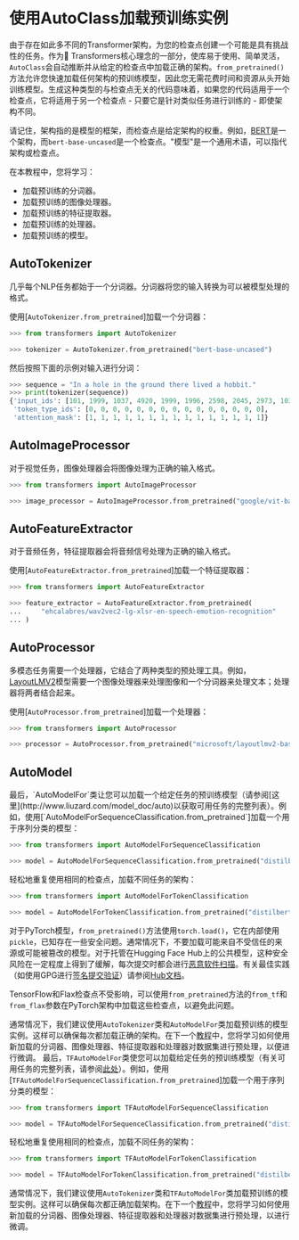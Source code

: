<!--Copyright 2022 The HuggingFace Team. All rights reserved.

Licensed under the Apache License, Version 2.0 (the "License"); you may not use this file except in compliance with
the License. You may obtain a copy of the License at

http://www.apache.org/licenses/LICENSE-2.0

Unless required by applicable law or agreed to in writing, software distributed under the License is distributed on
an "AS IS" BASIS, WITHOUT WARRANTIES OR CONDITIONS OF ANY KIND, either express or implied. See the License for the
specific language governing permissions and limitations under the License.

⚠️ Note that this file is in Markdown but contain specific syntax for our doc-builder (similar to MDX) that may not be
rendered properly in your Markdown viewer.

-->

# 使用AutoClass加载预训练实例

由于存在如此多不同的Transformer架构，为您的检查点创建一个可能是具有挑战性的任务。作为🤗 Transformers核心理念的一部分，使库易于使用、简单灵活，`AutoClass`会自动推断并从给定的检查点中加载正确的架构。`from_pretrained()`方法允许您快速加载任何架构的预训练模型，因此您无需花费时间和资源从头开始训练模型。生成这种类型的与检查点无关的代码意味着，如果您的代码适用于一个检查点，它将适用于另一个检查点 - 只要它是针对类似任务进行训练的 - 即使架构不同。

<Tip>

请记住，架构指的是模型的框架，而检查点是给定架构的权重。例如，[BERT](https://huggingface.co/bert-base-uncased)是一个架构，而`bert-base-uncased`是一个检查点。"模型"是一个通用术语，可以指代架构或检查点。

</Tip>

在本教程中，您将学习：

- 加载预训练的分词器。
- 加载预训练的图像处理器。
- 加载预训练的特征提取器。
- 加载预训练的处理器。
- 加载预训练的模型。

## AutoTokenizer

几乎每个NLP任务都始于一个分词器。分词器将您的输入转换为可以被模型处理的格式。

使用[`AutoTokenizer.from_pretrained`]加载一个分词器：

```py
>>> from transformers import AutoTokenizer

>>> tokenizer = AutoTokenizer.from_pretrained("bert-base-uncased")
```

然后按照下面的示例对输入进行分词：

```py
>>> sequence = "In a hole in the ground there lived a hobbit."
>>> print(tokenizer(sequence))
{'input_ids': [101, 1999, 1037, 4920, 1999, 1996, 2598, 2045, 2973, 1037, 7570, 10322, 4183, 1012, 102], 
 'token_type_ids': [0, 0, 0, 0, 0, 0, 0, 0, 0, 0, 0, 0, 0, 0, 0], 
 'attention_mask': [1, 1, 1, 1, 1, 1, 1, 1, 1, 1, 1, 1, 1, 1, 1]}
```

## AutoImageProcessor

对于视觉任务，图像处理器会将图像处理为正确的输入格式。

```py
>>> from transformers import AutoImageProcessor

>>> image_processor = AutoImageProcessor.from_pretrained("google/vit-base-patch16-224")
```

## AutoFeatureExtractor

对于音频任务，特征提取器会将音频信号处理为正确的输入格式。

使用[`AutoFeatureExtractor.from_pretrained`]加载一个特征提取器：

```py
>>> from transformers import AutoFeatureExtractor

>>> feature_extractor = AutoFeatureExtractor.from_pretrained(
...     "ehcalabres/wav2vec2-lg-xlsr-en-speech-emotion-recognition"
... )
```

## AutoProcessor

多模态任务需要一个处理器，它结合了两种类型的预处理工具。例如，[LayoutLMV2](model_doc/layoutlmv2)模型需要一个图像处理器来处理图像和一个分词器来处理文本；处理器将两者结合起来。

使用[`AutoProcessor.from_pretrained`]加载一个处理器：

```py
>>> from transformers import AutoProcessor

>>> processor = AutoProcessor.from_pretrained("microsoft/layoutlmv2-base-uncased")
```

## AutoModel

<frameworkcontent>
<pt>
最后，`AutoModelFor`类让您可以加载一个给定任务的预训练模型（请参阅[这里](http://www.liuzard.com/model_doc/auto)以获取可用任务的完整列表）。例如，使用[`AutoModelForSequenceClassification.from_pretrained`]加载一个用于序列分类的模型：

```py
>>> from transformers import AutoModelForSequenceClassification

>>> model = AutoModelForSequenceClassification.from_pretrained("distilbert-base-uncased")
```

轻松地重复使用相同的检查点，加载不同任务的架构：

```py
>>> from transformers import AutoModelForTokenClassification

>>> model = AutoModelForTokenClassification.from_pretrained("distilbert-base-uncased")
```

<Tip warning={true}>

对于PyTorch模型，`from_pretrained()`方法使用`torch.load()`，它在内部使用`pickle`，已知存在一些安全问题。通常情况下，不要加载可能来自不受信任的来源或可能被篡改的模型。对于托管在Hugging Face Hub上的公共模型，这种安全风险在一定程度上得到了缓解，每次提交时都会进行[恶意软件扫描](https://huggingface.co/docs/hub/security-malware)。有关最佳实践（如使用GPG进行[签名提交验证](https://huggingface.co/docs/hub/security-gpg#signing-commits-with-gpg)）请参阅[Hub文档](https://huggingface.co/docs/hub/security)。

TensorFlow和Flax检查点不受影响，可以使用`from_pretrained`方法的`from_tf`和`from_flax`参数在PyTorch架构中加载这些检查点，以避免此问题。

</Tip>

通常情况下，我们建议使用`AutoTokenizer`类和`AutoModelFor`类加载预训练的模型实例。这样可以确保每次都加载正确的架构。在下一个[教程](http://www.liuzard.com/preprocessing)中，您将学习如何使用新加载的分词器、图像处理器、特征提取器和处理器对数据集进行预处理，以便进行微调。 
</pt>
<tf>
最后，`TFAutoModelFor`类使您可以加载给定任务的预训练模型（有关可用任务的完整列表，请参阅[此处](http://www.liuzard.com/model_doc/auto)）。例如，使用[`TFAutoModelForSequenceClassification.from_pretrained`]加载一个用于序列分类的模型：

```py
>>> from transformers import TFAutoModelForSequenceClassification

>>> model = TFAutoModelForSequenceClassification.from_pretrained("distilbert-base-uncased")
```

轻松地重复使用相同的检查点，加载不同任务的架构：

```py
>>> from transformers import TFAutoModelForTokenClassification

>>> model = TFAutoModelForTokenClassification.from_pretrained("distilbert-base-uncased")
```

通常情况下，我们建议使用`AutoTokenizer`类和`TFAutoModelFor`类加载预训练的模型实例。这样可以确保每次都正确加载架构。在下一个[教程](http://www.liuzard.com/preprocessing)中，您将学习如何使用新加载的分词器、图像处理器、特征提取器和处理器对数据集进行预处理，以进行微调。
</tf>
</frameworkcontent>
